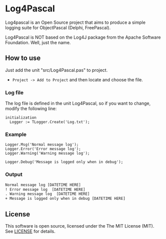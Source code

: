 # Log4Pascal

Log4pascal is an Open Source project that aims to produce a simple logging suite for ObjectPascal (Delphi, FreePascal).

Log4Pascal is NOT based on the Log4J package from the Apache Software Foundation. Well, just the name.

## How to use

Just add the unit "src/Log4Pascal.pas" to project.
  - ``Project -> Add to Project`` and then locate and choose the file.

### Log file

The log file is defined in the unit Log4Pascal, so if you want to change, modify the following line:

```delphi
initialization
  Logger := TLogger.Create('Log.txt');
```

### Example

```delphi
Logger.Msg('Normal message log');
Logger.Error('Error message log');
Logger.Warning('Warning message log');
```

```delphi
Logger.Debug('Message is logged only when in debug');
```

### Output

```txt
Normal message log [DATETIME HERE]
! Error message log  [DATETIME HERE]
. Warning message log  [DATETIME HERE]
+ Message is logged only when in debug [DATETIME HERE]
```

## License

This software is open source, licensed under the The MIT License (MIT). See [LICENSE](https://github.com/martinusso/log4pascal/blob/master/LICENSE) for details.
